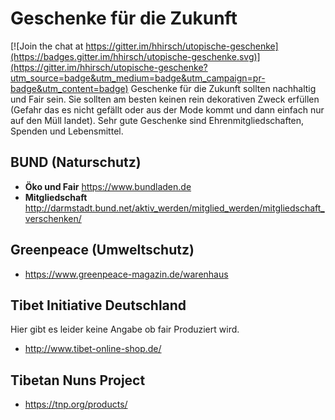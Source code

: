 # Geschenke für die Zukunft

[![Join the chat at https://gitter.im/hhirsch/utopische-geschenke](https://badges.gitter.im/hhirsch/utopische-geschenke.svg)](https://gitter.im/hhirsch/utopische-geschenke?utm_source=badge&utm_medium=badge&utm_campaign=pr-badge&utm_content=badge)
Geschenke für die Zukunft sollten nachhaltig und Fair sein. Sie sollten am besten keinen rein dekorativen Zweck erfüllen (Gefahr das es nicht gefällt oder aus der Mode kommt und dann einfach nur auf den Müll landet). Sehr gute Geschenke sind
Ehrenmitgliedschaften, Spenden und Lebensmittel.
## BUND (Naturschutz)
- **Öko und Fair** https://www.bundladen.de
- **Mitgliedschaft** http://darmstadt.bund.net/aktiv_werden/mitglied_werden/mitgliedschaft_verschenken/

## Greenpeace (Umweltschutz)
- https://www.greenpeace-magazin.de/warenhaus

## Tibet Initiative Deutschland 
Hier gibt es leider keine Angabe ob fair Produziert wird.
- http://www.tibet-online-shop.de/

## Tibetan Nuns Project
- https://tnp.org/products/
